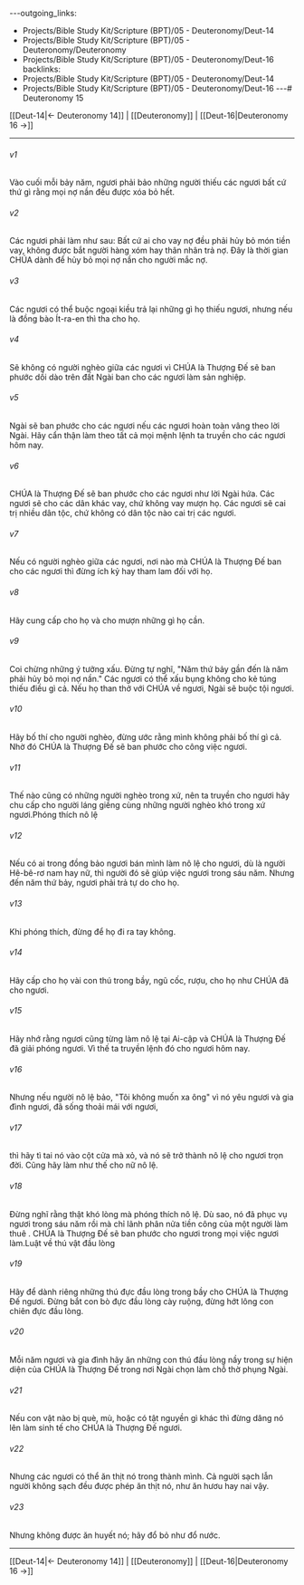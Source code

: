 ---outgoing_links:
  - Projects/Bible Study Kit/Scripture (BPT)/05 - Deuteronomy/Deut-14
  - Projects/Bible Study Kit/Scripture (BPT)/05 - Deuteronomy/Deuteronomy
  - Projects/Bible Study Kit/Scripture (BPT)/05 - Deuteronomy/Deut-16
backlinks:
  - Projects/Bible Study Kit/Scripture (BPT)/05 - Deuteronomy/Deut-14
  - Projects/Bible Study Kit/Scripture (BPT)/05 - Deuteronomy/Deut-16
---# Deuteronomy 15

[[Deut-14|← Deuteronomy 14]] | [[Deuteronomy]] | [[Deut-16|Deuteronomy 16 →]]
***



###### v1 
Vào cuối mỗi bảy năm, ngươi phải bảo những người thiếu các ngươi bất cứ thứ gì rằng mọi nợ nần đều được xóa bỏ hết. 

###### v2 
Các ngươi phải làm như sau: Bất cứ ai cho vay nợ đều phải hủy bỏ món tiền vay, không được bắt người hàng xóm hay thân nhân trả nợ. Đây là thời gian CHÚA dành để hủy bỏ mọi nợ nần cho người mắc nợ. 

###### v3 
Các ngươi có thể buộc ngoại kiều trả lại những gì họ thiếu ngươi, nhưng nếu là đồng bào Ít-ra-en thì tha cho họ. 

###### v4 
Sẽ không có người nghèo giữa các ngươi vì CHÚA là Thượng Đế sẽ ban phước dồi dào trên đất Ngài ban cho các ngươi làm sản nghiệp. 

###### v5 
Ngài sẽ ban phước cho các ngươi nếu các ngươi hoàn toàn vâng theo lời Ngài. Hãy cẩn thận làm theo tất cả mọi mệnh lệnh ta truyền cho các ngươi hôm nay. 

###### v6 
CHÚA là Thượng Đế sẽ ban phước cho các ngươi như lời Ngài hứa. Các ngươi sẽ cho các dân khác vay, chứ không vay mượn họ. Các ngươi sẽ cai trị nhiều dân tộc, chứ không có dân tộc nào cai trị các ngươi. 

###### v7 
Nếu có người nghèo giữa các ngươi, nơi nào mà CHÚA là Thượng Đế ban cho các ngươi thì đừng ích kỷ hay tham lam đối với họ. 

###### v8 
Hãy cung cấp cho họ và cho mượn những gì họ cần. 

###### v9 
Coi chừng những ý tưởng xấu. Đừng tự nghĩ, "Năm thứ bảy gần đến là năm phải hủy bỏ mọi nợ nần." Các ngươi có thể xấu bụng không cho kẻ túng thiếu điều gì cả. Nếu họ than thở với CHÚA về ngươi, Ngài sẽ buộc tội ngươi. 

###### v10 
Hãy bố thí cho người nghèo, đừng ước rằng mình không phải bố thí gì cả. Nhờ đó CHÚA là Thượng Đế sẽ ban phước cho công việc ngươi. 

###### v11 
Thế nào cũng có những người nghèo trong xứ, nên ta truyền cho ngươi hãy chu cấp cho người láng giềng cùng những người nghèo khó trong xứ ngươi.Phóng thích nô lệ 

###### v12 
Nếu có ai trong đồng bảo ngươi bán mình làm nô lệ cho ngươi, dù là người Hê-bê-rơ nam hay nữ, thì người đó sẽ giúp việc ngươi trong sáu năm. Nhưng đến năm thứ bảy, ngươi phải trả tự do cho họ. 

###### v13 
Khi phóng thích, đừng để họ đi ra tay không. 

###### v14 
Hãy cấp cho họ vài con thú trong bầy, ngũ cốc, rượu, cho họ như CHÚA đã cho ngươi. 

###### v15 
Hãy nhớ rằng ngươi cũng từng làm nô lệ tại Ai-cập và CHÚA là Thượng Đế đã giải phóng ngươi. Vì thế ta truyền lệnh đó cho ngươi hôm nay. 

###### v16 
Nhưng nếu người nô lệ bảo, "Tôi không muốn xa ông" vì nó yêu ngươi và gia đình ngươi, đã sống thoải mái với ngươi, 

###### v17 
thì hãy tì tai nó vào cột cửa mà xỏ, và nó sẽ trở thành nô lệ cho ngươi trọn đời. Cũng hãy làm như thế cho nữ nô lệ. 

###### v18 
Đừng nghĩ rằng thật khó lòng mà phóng thích nô lệ. Dù sao, nó đã phục vụ ngươi trong sáu năm rồi mà chỉ lãnh phân nửa tiền công của một người làm thuê . CHÚA là Thượng Đế sẽ ban phước cho ngươi trong mọi việc ngươi làm.Luật về thú vật đầu lòng 

###### v19 
Hãy để dành riêng những thú đực đầu lòng trong bầy cho CHÚA là Thượng Đế ngươi. Đừng bắt con bò đực đầu lòng cày ruộng, đừng hớt lông con chiên đực đầu lòng. 

###### v20 
Mỗi năm ngươi và gia đình hãy ăn những con thú đầu lòng nầy trong sự hiện diện của CHÚA là Thượng Đế trong nơi Ngài chọn làm chỗ thờ phụng Ngài. 

###### v21 
Nếu con vật nào bị què, mù, hoặc có tật nguyền gì khác thì đừng dâng nó lên làm sinh tế cho CHÚA là Thượng Đế ngươi. 

###### v22 
Nhưng các ngươi có thể ăn thịt nó trong thành mình. Cả người sạch lẫn người không sạch đều được phép ăn thịt nó, như ăn hươu hay nai vậy. 

###### v23 
Nhưng không được ăn huyết nó; hãy đổ bỏ như đổ nước.

***
[[Deut-14|← Deuteronomy 14]] | [[Deuteronomy]] | [[Deut-16|Deuteronomy 16 →]]
